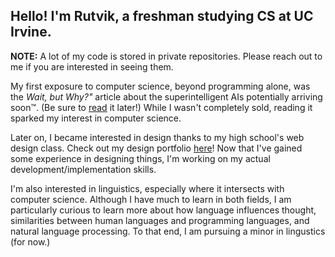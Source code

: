 ## Hello! I'm Rutvik, a freshman studying CS at UC Irvine.

**NOTE:** A lot of my code is stored in private repositories. Please reach out to me if you are interested in seeing them.

My first exposure to computer science, beyond programming alone, was the *Wait, but Why?"* article about the superintelligent AIs potentially arriving soon™. (Be sure to [read](https://waitbutwhy.com/2015/01/artificial-intelligence-revolution-1.html) it later!) While I wasn't completely sold, reading it sparked my interest in computer science.

Later on, I became interested in design thanks to my high school's web design class. Check out my design portfolio [here](https://bit.ly/GandhasriR-portfolio)! Now that I've gained some experience in designing things, I'm working on my actual development/implementation skills.

I'm also interested in linguistics, especially where it intersects with computer science. Although I have much to learn in both fields, I am particularly curious to learn more about how language influences thought, similarities between human languages and programming languages, and natural language processing. To that end, I am pursuing a minor in lingustics (for now.)

<!--
**rgandhasri87/rgandhasri87** is a ✨ _special_ ✨ repository because its `README.md` (this file) appears on your GitHub profile.

Here are some ideas to get you started:

- 🔭 I’m currently working on ...
- 🌱 I’m currently learning ...
- 👯 I’m looking to collaborate on ...
- 🤔 I’m looking for help with ...
- 💬 Ask me about ...
- 📫 How to reach me: ...
- 😄 Pronouns: ...
- ⚡ Fun fact: ...
-->
